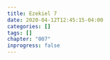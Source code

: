 ```yaml
---
title: Ezekiel 7
date: 2020-04-12T12:45:15-04:00
categories: []
tags: []
chapter: "007"
inprogress: false
---
```


